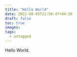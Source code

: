 ```yaml
---
title: "Hello World"
date: 2022-08-05T21:56:47+04:30
draft: false
toc: true
images:
tags:
  - untagged
---
```

Hello World.

